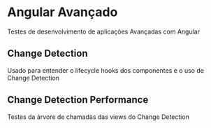 # Angular Avançado
Testes de desenvolvimento de aplicações Avançadas com Angular

## Change Detection
Usado para entender o lifecycle hooks dos componentes e o uso de Change Detection

## Change Detection Performance
Testes da árvore de chamadas das views do Change Detection